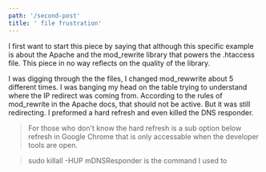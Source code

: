 ```yaml
---
path: '/second-post'
title: ' file frustration'
---
```


I first want to start this piece by saying that although this specific example is about the Apache and the mod_rewrite library that powers the .htaccess file.  This piece in no way reflects on the quality of the library.

I was digging through the the files, I changed mod_rewwrite about 5 different times.  I was banging my head on the table trying to understand where the IP redirect was coming from.  According to the rules of mod_rewrite in the Apache docs, that should not be active. But it was still redirecting.  I preformed a hard refresh and even killed the DNS responder.

> For those who don't know the hard refresh is a sub option below refresh in Google Chrome that is only accessable when the developer tools are open.

>sudo killall -HUP mDNSResponder
 is the command I used to 